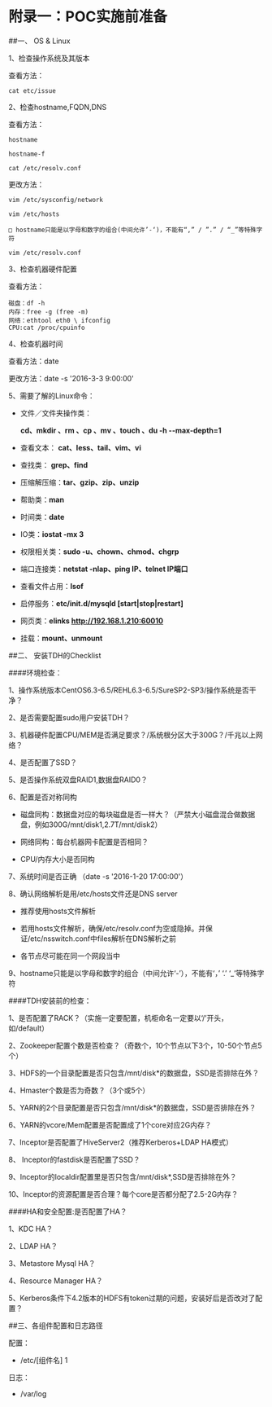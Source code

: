 # 附录一：POC实施前准备


##一、 OS & Linux

1、检查操作系统及其版本

查看方法：
```
cat etc/issue
```

2、检查hostname,FQDN,DNS

查看方法：
```
hostname

hostname-f

cat /etc/resolv.conf
```

更改方法：


```
vim /etc/sysconfig/network

vim /etc/hosts

□ hostname只能是以字母和数字的组合(中间允许’-‘)，不能有“,” / ”.” / “_”等特殊字符

vim /etc/resolv.conf

```

3、检查机器硬件配置

查看方法：

```
磁盘：df -h
内存：free -g (free -m)
网络：ethtool eth0 \ ifconfig
CPU:cat /proc/cpuinfo
```

4、检查机器时间

查看方法：date

更改方法：date -s '2016-3-3 9:00:00'

5、需要了解的Linux命令：

- 文件／文件夹操作类：

    **cd、mkdir 、rm 、cp 、mv 、touch 、du -h --max-depth=1**

- 查看文本：
    **cat、less、tail、vim、vi**

- 查找类：
    **grep、find**

- 压缩解压缩：**tar、gzip、zip、unzip**

- 帮助类：**man**
- 时间类：**date**
- IO类：**iostat -mx 3**
- 权限相关类：**sudo -u、chown、chmod、chgrp**
- 端口连接类：**netstat -nlap、ping IP、telnet IP端口**
- 查看文件占用：**lsof**
- 启停服务：**etc/init.d/mysqld [start|stop|restart]**
- 网页类：**elinks http://192.168.1.210:60010**
- 挂载：**mount、unmount**

##二、 安装TDH的Checklist

####环境检查：

1、操作系统版本CentOS6.3-6.5/REHL6.3-6.5/SureSP2-SP3/操作系统是否干净？

2、是否需要配置sudo用户安装TDH？

3、机器硬件配置CPU/MEM是否满足要求？/系统根分区大于300G？/千兆以上网络？

4、是否配置了SSD？

5、是否操作系统双盘RAID1,数据盘RAID0？

6、配置是否对称同构

- 磁盘同构：数据盘对应的每块磁盘是否一样大？（严禁大小磁盘混合做数据盘，例如300G/mnt/disk1,2.7T/mnt/disk2）
    
- 网络同构：每台机器网卡配置是否相同？
    
- CPU/内存大小是否同构

7、系统时间是否正确 （date -s '2016-1-20 17:00:00'）
    
8、确认网络解析是用/etc/hosts文件还是DNS server

- 推荐使用hosts文件解析
    
- 若用hosts文件解析，确保/etc/resolv.conf为空或隐掉。并保证/etc/nsswitch.conf中files解析在DNS解析之前
    
- 各节点尽可能在同一个网段当中
    
9、hostname只能是以字母和数字的组合（中间允许‘-’），不能有‘，’ ‘.’ ‘_’等特殊字符

####TDH安装前的检查：

1、是否配置了RACK？（实施一定要配置，机柜命名一定要以‘/’开头，如/default）

2、Zookeeper配置个数是否检查？（奇数个，10个节点以下3个，10-50个节点5个）

3、HDFS的一个目录配置是否只包含/mnt/disk*的数据盘，SSD是否排除在外？

4、Hmaster个数是否为奇数？（3个或5个）

5、YARN的2个目录配置是否只包含/mnt/disk*的数据盘，SSD是否排除在外？

6、YARN的vcore/Mem配置是否配置成了1个core对应2G内存？

7、Inceptor是否配置了HiveServer2（推荐Kerberos+LDAP HA模式）

8、 Inceptor的fastdisk是否配置了SSD？

9、Inceptor的localdir配置里是否只包含/mnt/disk*,SSD是否排除在外？

10、Inceptor的资源配置是否合理？每个core是否都分配了2.5-2G内存？

####HA和安全配置:是否配置了HA？

1、KDC HA？

2、LDAP HA？

3、Metastore Mysql HA？

4、Resource Manager HA？

5、Kerberos条件下4.2版本的HDFS有token过期的问题，安装好后是否改对了配置？


##三、各组件配置和日志路径

配置：

- /etc/[组件名] 1

日志：

- /var/log









    

